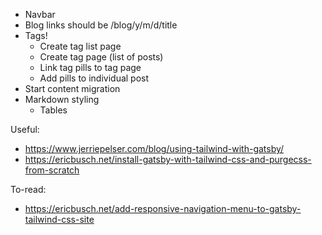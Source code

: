 - Navbar
- Blog links should be /blog/y/m/d/title
- Tags!
  - Create tag list page
  - Create tag page (list of posts)
  - Link tag pills to tag page
  - Add pills to individual post
- Start content migration
- Markdown styling
  - Tables

Useful:
- https://www.jerriepelser.com/blog/using-tailwind-with-gatsby/
- https://ericbusch.net/install-gatsby-with-tailwind-css-and-purgecss-from-scratch

To-read:
- https://ericbusch.net/add-responsive-navigation-menu-to-gatsby-tailwind-css-site